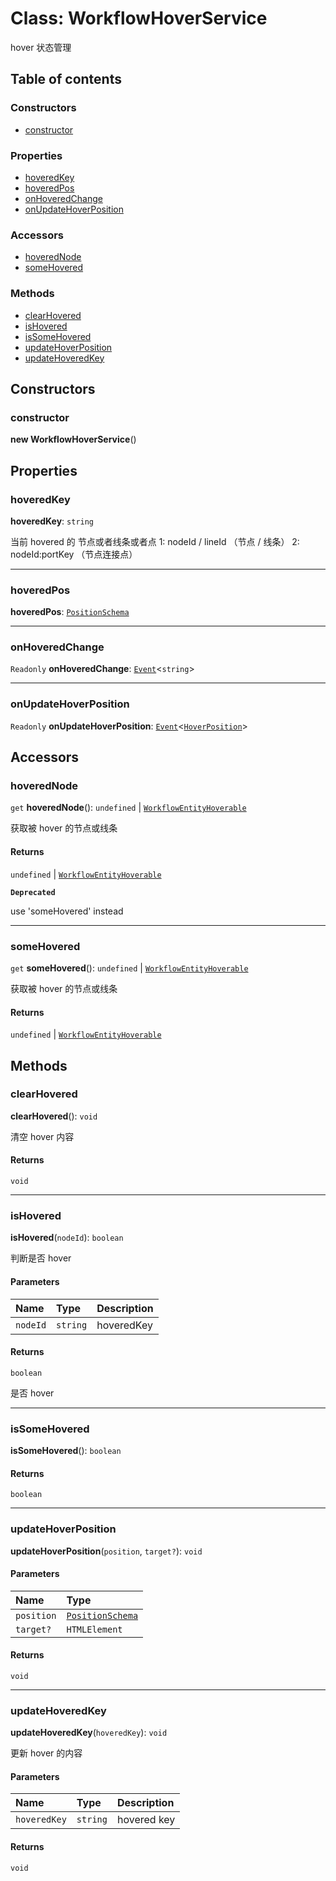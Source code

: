 # Class: WorkflowHoverService

hover 状态管理

## Table of contents

### Constructors

* [constructor](/auto-docs/free-layout-editor/classes/WorkflowHoverService.md#constructor)

### Properties

* [hoveredKey](/auto-docs/free-layout-editor/classes/WorkflowHoverService.md#hoveredkey)
* [hoveredPos](/auto-docs/free-layout-editor/classes/WorkflowHoverService.md#hoveredpos)
* [onHoveredChange](/auto-docs/free-layout-editor/classes/WorkflowHoverService.md#onhoveredchange)
* [onUpdateHoverPosition](/auto-docs/free-layout-editor/classes/WorkflowHoverService.md#onupdatehoverposition)

### Accessors

* [hoveredNode](/auto-docs/free-layout-editor/classes/WorkflowHoverService.md#hoverednode)
* [someHovered](/auto-docs/free-layout-editor/classes/WorkflowHoverService.md#somehovered)

### Methods

* [clearHovered](/auto-docs/free-layout-editor/classes/WorkflowHoverService.md#clearhovered)
* [isHovered](/auto-docs/free-layout-editor/classes/WorkflowHoverService.md#ishovered)
* [isSomeHovered](/auto-docs/free-layout-editor/classes/WorkflowHoverService.md#issomehovered)
* [updateHoverPosition](/auto-docs/free-layout-editor/classes/WorkflowHoverService.md#updatehoverposition)
* [updateHoveredKey](/auto-docs/free-layout-editor/classes/WorkflowHoverService.md#updatehoveredkey)

## Constructors

### constructor

**new WorkflowHoverService**()

## Properties

### hoveredKey

**hoveredKey**: `string`

当前 hovered 的 节点或者线条或者点
1: nodeId / lineId  （节点 / 线条）
2: nodeId:portKey  （节点连接点）

***

### hoveredPos

**hoveredPos**: [`PositionSchema`](/auto-docs/free-layout-editor/interfaces/PositionSchema.md)

***

### onHoveredChange

`Readonly` **onHoveredChange**: [`Event`](/auto-docs/free-layout-editor/interfaces/Event-1.md)<`string`>

***

### onUpdateHoverPosition

`Readonly` **onUpdateHoverPosition**: [`Event`](/auto-docs/free-layout-editor/interfaces/Event-1.md)<[`HoverPosition`](/auto-docs/free-layout-editor/interfaces/HoverPosition.md)>

## Accessors

### hoveredNode

`get` **hoveredNode**(): `undefined` | [`WorkflowEntityHoverable`](/auto-docs/free-layout-editor/types/WorkflowEntityHoverable.md)

获取被 hover 的节点或线条

#### Returns

`undefined` | [`WorkflowEntityHoverable`](/auto-docs/free-layout-editor/types/WorkflowEntityHoverable.md)

**`Deprecated`**

use 'someHovered' instead

***

### someHovered

`get` **someHovered**(): `undefined` | [`WorkflowEntityHoverable`](/auto-docs/free-layout-editor/types/WorkflowEntityHoverable.md)

获取被 hover 的节点或线条

#### Returns

`undefined` | [`WorkflowEntityHoverable`](/auto-docs/free-layout-editor/types/WorkflowEntityHoverable.md)

## Methods

### clearHovered

**clearHovered**(): `void`

清空 hover 内容

#### Returns

`void`

***

### isHovered

**isHovered**(`nodeId`): `boolean`

判断是否 hover

#### Parameters

| Name | Type | Description |
| :------ | :------ | :------ |
| `nodeId` | `string` | hoveredKey |

#### Returns

`boolean`

是否 hover

***

### isSomeHovered

**isSomeHovered**(): `boolean`

#### Returns

`boolean`

***

### updateHoverPosition

**updateHoverPosition**(`position`, `target?`): `void`

#### Parameters

| Name | Type |
| :------ | :------ |
| `position` | [`PositionSchema`](/auto-docs/free-layout-editor/interfaces/PositionSchema.md) |
| `target?` | `HTMLElement` |

#### Returns

`void`

***

### updateHoveredKey

**updateHoveredKey**(`hoveredKey`): `void`

更新 hover 的内容

#### Parameters

| Name | Type | Description |
| :------ | :------ | :------ |
| `hoveredKey` | `string` | hovered key |

#### Returns

`void`
